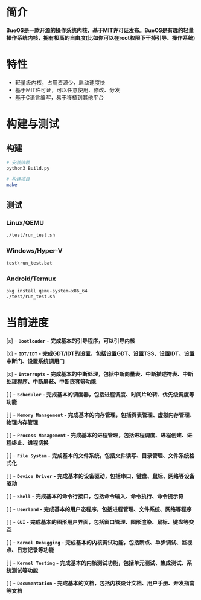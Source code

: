 # 简介

**BueOS是一款开源的操作系统内核，基于MIT许可证发布。BueOS是有趣的轻量操作系统内核，拥有极高的自由度(比如你可以在root权限下干掉引导、操作系统)**

# 特性

- 轻量级内核，占用资源少，启动速度快
- 基于MIT许可证，可以任意使用、修改、分发
- 基于C语言编写，易于移植到其他平台

# 构建与测试

## 构建
```bash
# 安装依赖
python3 Build.py

# 构建项目
make
```

## 测试
### Linux/QEMU
```bash
./test/run_test.sh
```

### Windows/Hyper-V
```cmd
test\run_test.bat
```

### Android/Termux
```bash
pkg install qemu-system-x86_64
./test/run_test.sh
```

# 当前进度

[x] - **`Bootloader` - 完成基本的引导程序，可以引导内核**

[x] - **`GDT/IDT` - 完成GDT/IDT的设置，包括设置GDT、设置TSS、设置IDT、设置中断门、设置系统调用门**

[x] - **`Interrupts` - 完成基本的中断处理，包括中断向量表、中断描述符表、中断处理程序、中断屏蔽、中断嵌套等功能**

[ ] - **`Scheduler` - 完成基本的调度器，包括进程调度、时间片轮转、优先级调度等功能**

[ ] - **`Memory Management` - 完成基本的内存管理，包括页表管理、虚拟内存管理、物理内存管理**

[ ] - **`Process Management` - 完成基本的进程管理，包括进程调度、进程创建、进程终止、进程切换**

[ ] - **`File System` - 完成基本的文件系统，包括文件读写、目录管理、文件系统格式化**

[ ] - **`Device Driver` - 完成基本的设备驱动，包括串口、键盘、鼠标、网络等设备驱动**

[ ] - **`Shell` - 完成基本的命令行接口，包括命令输入、命令执行、命令提示符**

[ ] - **`Userland` - 完成基本的用户态程序，包括进程管理、文件系统、网络等程序**

[ ] - **`GUI` - 完成基本的图形用户界面，包括窗口管理、图形渲染、鼠标、键盘等交互**

[ ] - **`Kernel Debugging` - 完成基本的内核调试功能，包括断点、单步调试、监视点、日志记录等功能**

[ ] - **`Kernel Testing` - 完成基本的内核测试功能，包括单元测试、集成测试、系统测试等功能**

[ ] - **`Documentation` - 完成基本的文档，包括内核设计文档、用户手册、开发指南等文档**